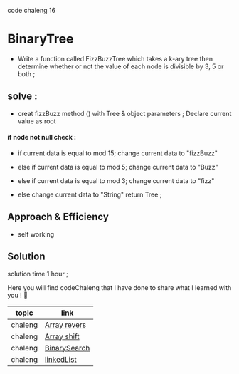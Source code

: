  code chaleng 16

 # BinaryTree 
<!-- Short summary or background information -->
* Write a function called FizzBuzzTree which takes a k-ary tree then determine whether or not the value of each node is divisible by 3, 5 or both ;
  
 
 ## solve :

- creat  fizzBuzz method () with Tree & object parameters ;
Declare current value as root
 #### if node  not null check :
 * if current data is equal to mod 15;
change current data to "fizzBuzz"

* else if current data is equal to mod 5;
change current data to "Buzz"

 * else if current data is equal to mod 3;
change current data to "fizz"
 * else change current data to "String"
return Tree ;
## Approach & Efficiency
<!-- What approach did you take? Why? What is the Big O space/time for this approach? -->
 * self working

## Solution
<!-- Embedded whiteboard image -->
solution time 1 hour ;


Here you will find codeChaleng that I have done  to share what I learned with you ! 💙

 topic          | link  |
| ------------- | ------------- |
| chaleng |[Array revers](chalenges/ArrayReverse.java)  |
| chaleng |[Array shift](chalenges/ArrayShift.java)  |
| chaleng |[BinarySearch](chalenges/BinarySearch.java)  |
| chaleng |[linkedList](chalenges/LinkedList.java)  |
